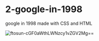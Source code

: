 # 2-google-in-1998

google in  1998 made with CSS and HTML

![ftosun-cGF0aWthLWNzcy1vZGV2Mg==](https://user-images.githubusercontent.com/51463702/140399528-9b6c952c-8b0d-4ddb-a7d3-b3677fe7d806.jpg)
